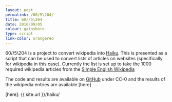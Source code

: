 ```yaml
---
layout: post
permalink: /60/5\204/
title: 60//5\204
date: 2016/09/05
colour: gainsboro
type: script
link-color: orangered
---
```


60//5\204 is a project to convert wikipedia into [Haiku]. This is presented as a script that can be used to convert lists of articles on websites (specifically for wikipedia in this case).
Currently the list is set up to take the 1000 required wikipedia articles from the [Simple English Wikipedia]

The code and results are available on [GitHub] under CC-0 and the results of the wikipedia entries are available [here]

[Haiku]: https://simple.wikipedia.org/wiki/Haiku
[Simple English Wikipedia]: https://simple.wikipedia.org/
[GitHub]: https://github.com/ixt/605204/
[here]: {{ site.url }}/haiku/
